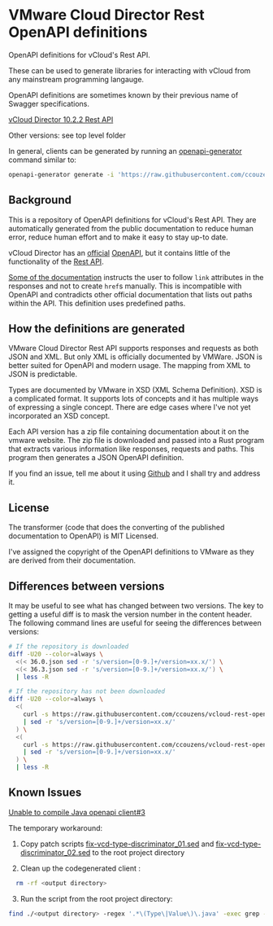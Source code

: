 # VMware Cloud Director Rest OpenAPI definitions

OpenAPI definitions for vCloud's Rest API.

These can be used to generate libraries for interacting with vCloud from any
mainstream programming langauge.

OpenAPI definitions are sometimes known by their previous name of Swagger
specifications.

[vCloud Director 10.2.2 Rest API](./35.2.json)

Other versions: see top level folder

In general, clients can be generated by running an
[openapi-generator](https://github.com/OpenAPITools/openapi-generator) command
similar to:

```bash
openapi-generator generate -i 'https://raw.githubusercontent.com/ccouzens/vcloud-rest-openapi/main/35.2.json' -g 'typescript-axios' -o 'src/vcloud-client'
```

## Background

This is a repository of OpenAPI definitions for vCloud's Rest API. They are
automatically generated from the public documentation to reduce human error,
reduce human effort and to make it easy to stay up-to date.

vCloud Director has an
[official](https://vdc-download.vmware.com/vmwb-repository/dcr-public/772aa4c5-7e61-4d80-8432-b8e0d821c969/2747ec83-6aef-4560-b1d1-55ed9adc4e73/vcd-openapi-docs.html)
[OpenAPI](https://github.com/vmware/vcd-api-schemas/blob/master/schemas/openapi/src/main/resources/schemas/vcloud-openapi-schemas.yaml),
but it contains little of the functionality of the
[Rest API](https://developer.broadcom.com/xapis/vmware-cloud-director-api/38.1/).

[Some of the documentation](https://vdc-download.vmware.com/vmwb-repository/dcr-public/1b6cf07d-adb3-4dba-8c47-9c1c92b04857/241956dd-e128-4fcc-8131-bf66e1edd895/vcloud_sp_api_guide_30_0.pdf)
instructs the user to follow `link` attributes in the responses and not to
create `href`s manually. This is incompatible with OpenAPI and contradicts other
official documentation that lists out paths within the API. This definition uses
predefined paths.

## How the definitions are generated

VMware Cloud Director Rest API supports responses and requests as both JSON and
XML. But only XML is officially documented by VMWare. JSON is better suited for
OpenAPI and modern usage. The mapping from XML to JSON is predictable.

Types are documented by VMware in XSD (XML Schema Definition). XSD is a
complicated format. It supports lots of concepts and it has multiple ways of
expressing a single concept. There are edge cases where I've not yet
incorporated an XSD concept.

Each API version has a zip file containing documentation about it on the vmware
website. The zip file is downloaded and passed into a Rust program that extracts
various information like responses, requests and paths. This program then
generates a JSON OpenAPI definition.

If you find an issue, tell me about it using
[Github](https://github.com/ccouzens/vcloud-rest-openapi/issues) and I shall try
and address it.

## License

The transformer (code that does the converting of the published documentation to
OpenAPI) is MIT Licensed.

I've assigned the copyright of the OpenAPI definitions to VMware as they are
derived from their documentation.

## Differences between versions

It may be useful to see what has changed between two versions. The key to
getting a useful diff is to mask the version number in the content header. The
following command lines are useful for seeing the differences between versions:

```bash
# If the repository is downloaded
diff -U20 --color=always \
  <(< 36.0.json sed -r 's/version=[0-9.]+/version=xx.x/') \
  <(< 36.3.json sed -r 's/version=[0-9.]+/version=xx.x/') \
  | less -R
```

```bash
# If the repository has not been downloaded
diff -U20 --color=always \
  <(
    curl -s https://raw.githubusercontent.com/ccouzens/vcloud-rest-openapi/main/36.0.json \
    | sed -r 's/version=[0-9.]+/version=xx.x/'
  ) \
  <(
    curl -s https://raw.githubusercontent.com/ccouzens/vcloud-rest-openapi/main/36.3.json \
    | sed -r 's/version=[0-9.]+/version=xx.x/'
  ) \
  | less -R
```

## Known Issues

[Unable to compile Java openapi client#3](https://github.com/ccouzens/vcloud-rest-openapi/issues/3) 

The temporary workaround:

1. Copy patch scripts [fix-vcd-type-discriminator_01.sed](fix-vcd-type-discriminator_01.sed) and [fix-vcd-type-discriminator_02.sed](fix-vcd-type-discriminator_02.sed) to the root project directory


2. Clean up the codegenerated client <output directory>:
```bash
  rm -rf <output directory>
```

3. Run the script from the root project directory:
```bash
find ./<output directory> -regex '.*\(Type\|Value\)\.java' -exec grep -H 'String JSON_PROPERTY_TYPE = "_type"' {} \; -exec sed -ri -f ./fix-vcd-type-discriminator_01.sed {} \; && find ./<output directory>/ -regex '.*\(Type\|Value\)\.java' -exec grep -H 'extends .*\(Type\|Value\)' {} \; -exec sed -ri -f ./fix-vcd-type-discriminator_02.sed {} \;
```
